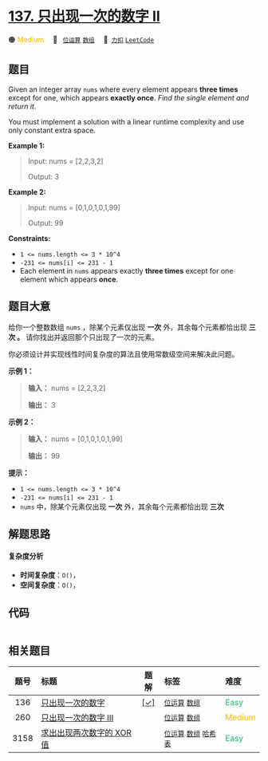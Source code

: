 # [137. 只出现一次的数字 II](https://2xiao.github.io/leetcode-js/problem/0137.html)

🟠 <font color=#ffb800>Medium</font>&emsp; 🔖&ensp; [`位运算`](/tag/bit-manipulation.md) [`数组`](/tag/array.md)&emsp; 🔗&ensp;[`力扣`](https://leetcode.cn/problems/single-number-ii) [`LeetCode`](https://leetcode.com/problems/single-number-ii)

## 题目

Given an integer array `nums` where every element appears **three times**
except for one, which appears **exactly once**. _Find the single element and
return it_.

You must implement a solution with a linear runtime complexity and use only
constant extra space.



**Example 1:**

> Input: nums = [2,2,3,2]
> 
> Output: 3

**Example 2:**

> Input: nums = [0,1,0,1,0,1,99]
> 
> Output: 99

**Constraints:**

  * `1 <= nums.length <= 3 * 10^4`
  * `-231 <= nums[i] <= 231 - 1`
  * Each element in `nums` appears exactly **three times** except for one element which appears **once**.


## 题目大意

给你一个整数数组 `nums` ，除某个元素仅出现 **一次** 外，其余每个元素都恰出现 **三次 。** 请你找出并返回那个只出现了一次的元素。

你必须设计并实现线性时间复杂度的算法且使用常数级空间来解决此问题。



**示例 1：**

> 
> 
> 
> 
> 
> **输入：** nums = [2,2,3,2]
> 
> **输出：** 3
> 
> 

**示例 2：**

> 
> 
> 
> 
> 
> **输入：** nums = [0,1,0,1,0,1,99]
> 
> **输出：** 99
> 
> 



**提示：**

  * `1 <= nums.length <= 3 * 10^4`
  * `-231 <= nums[i] <= 231 - 1`
  * `nums` 中，除某个元素仅出现 **一次** 外，其余每个元素都恰出现 **三次**


## 解题思路

#### 复杂度分析

- **时间复杂度**：`O()`，
- **空间复杂度**：`O()`，

## 代码

```javascript

```

## 相关题目

<!-- prettier-ignore -->
| 题号 | 标题 | 题解 | 标签 | 难度 |
| :------: | :------ | :------: | :------ | :------ |
| 136 | [只出现一次的数字](https://leetcode.com/problems/single-number) | [[✓]](/problem/0136.md) |  [`位运算`](/tag/bit-manipulation.md) [`数组`](/tag/array.md) | <font color=#15bd66>Easy</font> |
| 260 | [只出现一次的数字 III](https://leetcode.com/problems/single-number-iii) |  |  [`位运算`](/tag/bit-manipulation.md) [`数组`](/tag/array.md) | <font color=#ffb800>Medium</font> |
| 3158 | [求出出现两次数字的 XOR 值](https://leetcode.com/problems/find-the-xor-of-numbers-which-appear-twice) |  |  [`位运算`](/tag/bit-manipulation.md) [`数组`](/tag/array.md) [`哈希表`](/tag/hash-table.md) | <font color=#15bd66>Easy</font> |